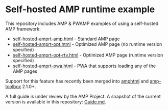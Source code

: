 # Self-hosted AMP runtime example

This repository includes AMP &amp; PWAMP examples of using a self-hosted AMP framework:

- [self-hosted-amprt-amp.html](https://ampdemo.cmphys.com/amp-sh/self-hosted-amprt-amp.html) - Standard AMP page
- [self-hosted-amprt-opt.html](https://ampdemo.cmphys.com/amp-sh/self-hosted-amprt-opt.html) - Optimized AMP page (no runtime version specified)
- [self-hosted-amprt-opt-rtv.html](https://ampdemo.cmphys.com/amp-sh/self-hosted-amprt-opt-rtv.html) - Optimized AMP page (runtime version specified)
- [self-hosted-amprt-pwa.html](https://ampdemo.cmphys.com/amp-sh/self-hosted-amprt-pwa.html) - PWA that supports loading any of the AMP pages

Support for this feature has recently been merged into [amphtml](https://github.com/ampproject/amphtml) and [amp-toolbox](https://github.com/ampproject/amp-toolbox) 2.1.0+.

A full guide is under review by the AMP Project. A snapshot of the current version is available in this repository: [Guide.md](./blob/master/guide.md).